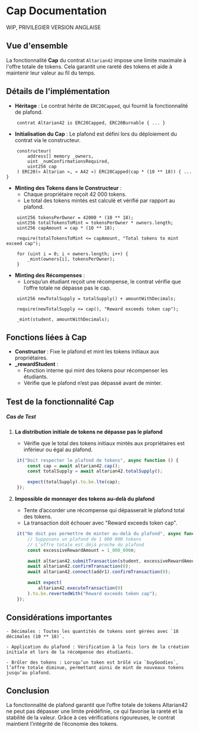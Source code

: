 # Cap Documentation

WIP, PRIVILEGIER VERSION ANGLAISE

## Vue d'ensemble

La fonctionnalité **Cap** du contrat `Altarian42` impose une limite maximale à l'offre totale de tokens. Cela garantit une rareté des tokens et aide à maintenir leur valeur au fil du temps.

## Détails de l'implémentation

- **Héritage** : Le contrat hérite de `ERC20Capped`, qui fournit la fonctionnalité de plafond.

```solidity
	contrat Altarian42 is ERC20Capped, ERC20Burnable { ... }
```

- **Initialisation du Cap** : Le plafond est défini lors du déploiement du contrat via le constructeur.

```solidity
	constructeur(
		address[] memory _owners,
		uint _numConfirmationsRequired,
		uint256 cap
	) ERC20(« Altarian », « A42 ») ERC20Capped(cap * (10 ** 18)) { ... }
```

- **Minting des Tokens dans le Constructeur** :
	- Chaque propriétaire reçoit 42 000 tokens.
	- Le total des tokens mintés est calculé et vérifié par rapport au plafond.

```solidity
	uint256 tokensPerOwner = 42000 * (10 ** 18);
	uint256 totalTokensToMint = tokensPerOwner * owners.length;
	uint256 capAmount = cap * (10 ** 18);

	require(totalTokensToMint <= capAmount, "Total tokens to mint exceed cap");

	for (uint i = 0; i < owners.length; i++) {
		_mint(owners[i], tokensPerOwner);
	}
```


- **Minting des Récompenses** :
	- Lorsqu’un étudiant reçoit une récompense, le contrat vérifie que l’offre totale ne dépasse pas le cap.

```solidity
	uint256 newTotalSupply = totalSupply() + amountWithDecimals;

	require(newTotalSupply <= cap(), "Reward exceeds token cap");

	_mint(student, amountWithDecimals);
```

## Fonctions liées à Cap

- **Constructor** : Fixe le plafond et mint les tokens initiaux aux propriétaires.
- **_rewardStudent** :
	- Fonction interne qui mint des tokens pour récompenser les étudiants.
	- Vérifie que le plafond n’est pas dépassé avant de minter.

## Test de la fonctionnalité Cap

##### Cas de Test

1. **La distribution initiale de tokens ne dépasse pas le plafond**

	- Vérifie que le total des tokens initiaux mintés aux propriétaires est inférieur ou égal au plafond.

```javascript
	it("Doit respecter le plafond de tokens", async function () {
    	const cap = await altarian42.cap();
	    const totalSupply = await altarian42.totalSupply();

    	expect(totalSupply).to.be.lte(cap);
	});
```

2. **Impossible de monnayer des tokens au-delà du plafond**

	- Tente d’accorder une récompense qui dépasserait le plafond total des tokens.
    - La transaction doit échouer avec "Reward exceeds token cap".

```javascript
	it("Ne doit pas permettre de minter au-delà du plafond", async function () {
		// Supposons un plafond de 1 000 000 tokens
		// L’offre totale est déjà proche du plafond
		const excessiveRewardAmount = 1_000_000n;

		await altarian42.submitTransaction(student, excessiveRewardAmount, reason);
		await altarian42.confirmTransaction(0);
		await altarian42.connect(addr1).confirmTransaction(0);

		await expect(
			altarian42.executeTransaction(0)
		).to.be.revertedWith("Reward exceeds token cap");
	});

```


## Considérations importantes

    - Décimales : Toutes les quantités de tokens sont gérées avec `18 décimales (10 ** 18)`.

    - Application du plafond : Vérification à la fois lors de la création initiale et lors de la récompense des étudiants.

	- Brûler des tokens : Lorsqu’un token est brûlé via `buyGoodies`, l’offre totale diminue, permettant ainsi de mint de nouveaux tokens jusqu’au plafond.

## Conclusion

La fonctionnalité de plafond garantit que l’offre totale de tokens Altarian42 ne peut pas dépasser une limite prédéfinie, ce qui favorise la rareté et la stabilité de la valeur.
Grâce à ces vérifications rigoureuses, le contrat maintient l’intégrité de l’économie des tokens.
